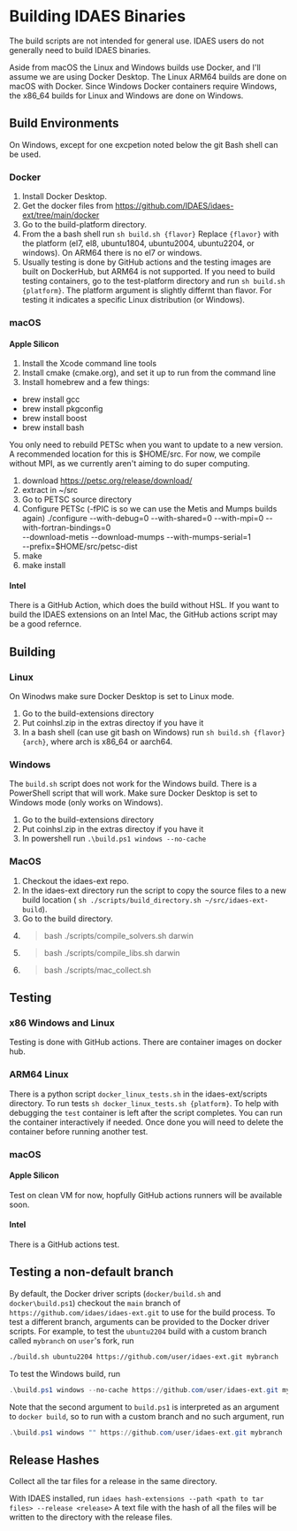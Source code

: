 # Building IDAES Binaries

The build scripts are not intended for general use. IDAES users do not 
generally need to build IDAES binaries. 

Aside from macOS the Linux and Windows builds use Docker, and I'll assume 
we are using Docker Desktop.  The Linux ARM64 builds are done on macOS with 
Docker.  Since Windows Docker containers require Windows, the x86_64 builds
for Linux and Windows are done on Windows.

## Build Environments

On Windows, except for one excpetion noted below the git Bash shell can be used. 

### Docker

1. Install Docker Desktop.
2. Get the docker files from https://github.com/IDAES/idaes-ext/tree/main/docker
3. Go to the build-platform directory.
4. From the a bash shell run `sh build.sh {flavor}` Replace `{flavor}` with the 
  platform (el7, el8, ubuntu1804, ubuntu2004, ubuntu2204, or windows). On ARM64 
  there is no el7 or windows.
5. Usually testing is done by GitHub actions and the testing images are built on
  DockerHub, but ARM64 is not supported.  If you need to build testing containers,
  go to the test-platform directory and run `sh build.sh {platform}`.  The platform
  argument is slightly differnt than flavor.  For testing it indicates a specific
  Linux distribution (or Windows).

### macOS

#### Apple Silicon

1. Install the Xcode command line tools
2. Install cmake (cmake.org), and set it up to run from the command line
3. Install homebrew and a few things:
  * brew install gcc
  * brew install pkgconfig
  * brew install boost
  * brew install bash
  
You only need to rebuild PETSc when you want to update to a new version.  A
recommended location for this is $HOME/src.  For now, we compile without MPI, as
we currently aren't aiming to do super computing.

1. download https://petsc.org/release/download/
2. extract in ~/src
3. Go to PETSC source directory
4. Configure PETSc (-fPIC is so we can use the Metis and Mumps builds again)
   ./configure --with-debug=0 --with-shared=0 --with-mpi=0 --with-fortran-bindings=0 \
      --download-metis --download-mumps --with-mumps-serial=1 \
      --prefix=$HOME/src/petsc-dist 
5. make
6. make install

#### Intel

There is a GitHub Action, which does the build without HSL.  If you want to
build the IDAES extensions on an Intel Mac, the GitHub actions script may
be a good refernce.

## Building

### Linux

On Winodws make sure Docker Desktop is set to Linux mode.

1. Go to the build-extensions directory
2. Put coinhsl.zip in the extras directoy if you have it
3. In a bash shell (can use git bash on Windows) run 
  `sh build.sh {flavor} {arch}`, where arch is x86_64 or aarch64.

### Windows 

The `build.sh` script does not work for the Windows build. There is a PowerShell
script that will work. Make sure Docker Desktop is set to Windows mode (only works
on Windows).

1. Go to the build-extensions directory
2. Put coinhsl.zip in the extras directoy if you have it
3. In powershell run `.\build.ps1 windows --no-cache`

### MacOS

1. Checkout the idaes-ext repo.  
2. In the idaes-ext directory run the script to copy the
  source files to a new build location (
  `sh ./scripts/build_directory.sh ~/src/idaes-ext-build`).
3. Go to the build directory.
4. > bash ./scripts/compile_solvers.sh darwin
5. > bash ./scripts/compile_libs.sh darwin
6. > bash ./scripts/mac_collect.sh

## Testing

### x86 Windows and Linux

Testing is done with GitHub actions.  There are container images on docker hub.

### ARM64 Linux

There is a python script `docker_linux_tests.sh` in the idaes-ext/scripts directory. 
To run tests `sh docker_linux_tests.sh {platform}`. To help with debugging the
`test` container is left after the script completes.  You can run the container
interactively if needed.  Once done you will need to delete the container before
running another test.

### macOS 

#### Apple Silicon

Test on clean VM for now, hopfully GitHub actions runners will be available soon.

#### Intel

There is a GitHub actions test.

## Testing a non-default branch

By default, the Docker driver scripts (`docker/build.sh` and `docker\build.ps1`)
checkout the `main` branch of `https://github.com/idaes/idaes-ext.git` to use
for the build process. To test a different branch, arguments can be provided
to the Docker driver scripts. For example, to test the `ubuntu2204` build with
a custom branch called `mybranch` on `user`'s fork, run
```bash
./build.sh ubuntu2204 https://github.com/user/idaes-ext.git mybranch
```
To test the Windows build, run
```powershell
.\build.ps1 windows --no-cache https://github.com/user/idaes-ext.git mybranch
```
Note that the second argument to `build.ps1` is interpreted as an argument
to `docker build`, so to run with a custom branch and no such argument, run
```powershell
.\build.ps1 windows "" https://github.com/user/idaes-ext.git mybranch
```

## Release Hashes

Collect all the tar files for a release in the same directory.

With IDAES installed, run ``idaes hash-extensions --path <path to tar files> --release <release>``
A text file with the hash of all the files will be written to the directory with the
release files.
